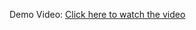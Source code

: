 Demo Video:
[Click here to watch the video](https://drive.google.com/drive/folders/1ujjGy0nke5dQuoR4B8nhSQaMbObnJ_4i?usp=sharing)
